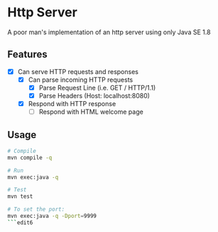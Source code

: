# Http Server
A poor man's implementation of an http server using only Java SE 1.8

## Features
- [x] Can serve HTTP requests and responses
    - [x] Can parse incoming HTTP requests
        - [x] Parse Request Line (i.e. GET / HTTP/1.1)
        - [x] Parse Headers (Host: localhost:8080)
    - [x] Respond with HTTP response
        - [ ] Respond with HTML welcome page

## Usage
```bash
# Compile
mvn compile -q

# Run
mvn exec:java -q

# Test
mvn test

# To set the port:
mvn exec:java -q -Dport=9999
```edit6
